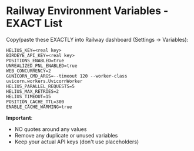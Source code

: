 # Railway Environment Variables - EXACT List

Copy/paste these EXACTLY into Railway dashboard (Settings → Variables):

```
HELIUS_KEY=<real key>
BIRDEYE_API_KEY=<real key>
POSITIONS_ENABLED=true
UNREALIZED_PNL_ENABLED=true
WEB_CONCURRENCY=2
GUNICORN_CMD_ARGS=--timeout 120 --worker-class uvicorn.workers.UvicornWorker
HELIUS_PARALLEL_REQUESTS=5
HELIUS_MAX_RETRIES=2
HELIUS_TIMEOUT=15
POSITION_CACHE_TTL=300
ENABLE_CACHE_WARMING=true
```

**Important**: 
- NO quotes around any values
- Remove any duplicate or unused variables
- Keep your actual API keys (don't use placeholders) 